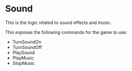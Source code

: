 # Sound

This is the logic related to sound effects and music.

This exposes the following commands for the game to use:
- TurnSoundOn
- TurnSoundOff
- PlaySound
- PlayMusic
- StopMusic
